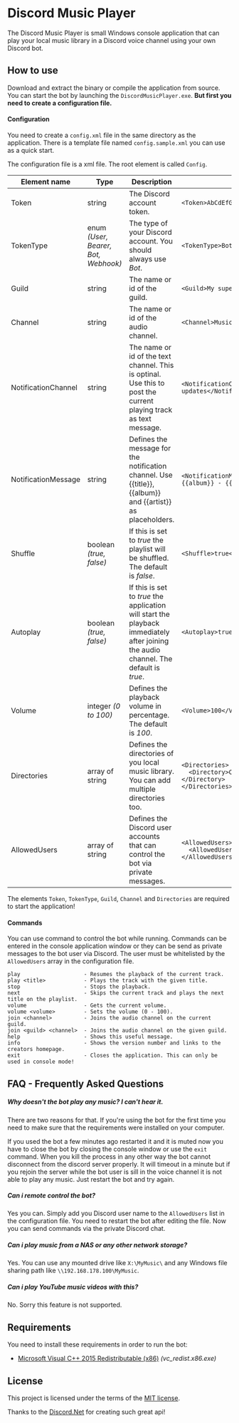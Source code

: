 # Discord Music Player
The Discord Music Player is small Windows console application that can play your local music library in a Discord voice channel using your own Discord bot. 

## How to use
Download and extract the binary or compile the application from source. You can start the bot by launching the `DiscordMusicPlayer.exe`. **But first you need to create a configuration file.**


#### Configuration
You need to create a `config.xml` file in the same directory as the application. There is a template file named `config.sample.xml` you can use as a quick start. 

The configuration file is a xml file. The root element is called `Config`. 

| Element name        | Type                                | Description                                                                                                                          | Example                                                                                             |
|---------------------|-------------------------------------|--------------------------------------------------------------------------------------------------------------------------------------|-----------------------------------------------------------------------------------------------------|
| Token               | string                              | The Discord account token.                                                                                                           | `<Token>AbCdEfGh1337.T1HsI5n0tAre8lT0ken</Token>`                                                   |
| TokenType           | enum _(User, Bearer, Bot, Webhook)_ | The type of your Discord account. You should always use _Bot_.                                                                       | `<TokenType>Bot</TokenType>`                                                                        |
| Guild               | string                              | The name or id of the guild.                                                                                                         | `<Guild>My super cool server</Guild>`                                                               |
| Channel             | string                              | The name or id of the audio channel.                                                                                                 | `<Channel>Music Channel</Channel>`                                                                  |
| NotificationChannel | string                              | The name or id of the text channel. This is optinal. Use this to post the current playing track as text message.                     | `<NotificationChannel>jukebox-updates</NotificationChannel>`                                        |
| NotificationMessage | string                              | Defines the message for the notification channel. Use {{title}}, {{album}} and {{artist}} as placeholders.                           | `<NotificationMessage>Now playing: {{title}} - {{album}} - {{artist}}</NotificationMessage>`        |
| Shuffle             | boolean _(true, false)_             | If this is set to _true_ the playlist will be shuffled. The default is _false_.                                                      | `<Shuffle>true</Shuffle>`                                                                           |
| Autoplay            | boolean _(true, false)_             | If this is set to _true_ the application will start the playback immediately after joining the audio channel. The default is _true_. | `<Autoplay>true</Autoplay>`                                                                         |
| Volume              | integer _(0 to 100)_                | Defines the playback volume in percentage. The default is _100_.                                                                     | `<Volume>100</Volume>`                                                                              |
| Directories         | array of string                     | Defines the directories of you local music library. You can add multiple directories too.                                            | `<Directories>`<br/>`  <Directory>C:\Users\Username\Music\</Directory>`<br/>`</Directories>`        |
| AllowedUsers        | array of string                     | Defines the Discord user accounts that can control the bot via private messages.                                                     | `<AllowedUsers>`<br/>`  <AllowedUser>Admin#xxxx</AllowedUser>`<br/>`</AllowedUsers>`                |

The elements `Token`, `TokenType`, `Guild`, `Channel` and `Directories` are required to start the application!

#### Commands
You can use command to control the bot while running. Commands can be entered in the console application window or they can be send as private messages to the bot user via Discord. The user must be whitelisted by the `AllowedUsers` array in the configuration file.
```
play                    - Resumes the playback of the current track.
play <title>            - Plays the track with the given title.
stop                    - Stops the playback.
next                    - Skips the current track and plays the next title on the playlist.
volume                  - Gets the current volume.
volume <volume>         - Sets the volume (0 - 100).
join <channel>          - Joins the audio channel on the current guild.
join <guild> <channel>  - Joins the audio channel on the given guild.
help                    - Shows this useful message.
info                    - Shows the version number and links to the creators homepage.
exit                    - Closes the application. This can only be used in console mode!
```


## FAQ - Frequently Asked Questions

##### Why doesn't the bot play any music? I can't hear it.
There are two reasons for that. If you're using the bot for the first time you need to make sure that the requirements were installed on your computer.

If you used the bot a few minutes ago restarted it and it is muted now you have to close the bot by closing the console window or use the `exit` command.
When you kill the process in any other way the bot cannot disconnect from the discord server properly. It will timeout in a minute but if you rejoin the server while the bot user is sill in the voice channel it is not able to play any music. Just restart the bot and try again. 

##### Can i remote control the bot?
Yes you can. Simply add you Discord user name to the `AllowedUsers` list in the configuration file. You need to restart the bot after editing the file. Now you can send commands via the private Discord chat.

##### Can i play music from a NAS or any other network storage?
Yes. You can use any mounted drive like `X:\MyMusic\` and any Windows file sharing path like `\\192.168.178.100\MyMusic`.

##### Can i play YouTube music videos with this?
No. Sorry this feature is not supported.

## Requirements
You need to install these requirements in order to run the bot:

* [Microsoft Visual C++ 2015 Redistributable (x86)](https://www.microsoft.com/de-de/download/details.aspx?id=48145) *(vc_redist.x86.exe)*

## License
This project is licensed under the terms of the [MIT license](LICENSE).


Thanks to the [Discord.Net](https://github.com/RogueException/Discord.Net) for creating such great api!